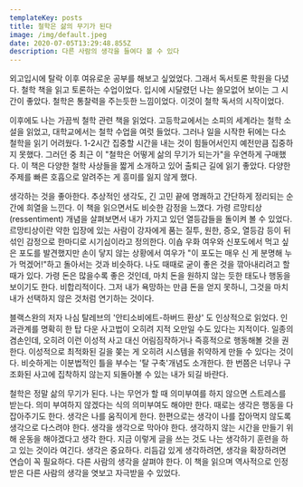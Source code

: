 ```yaml
---
templateKey: posts
title: 철학은 삶의 무기가 된다
image: /img/default.jpeg
date: 2020-07-05T13:29:48.855Z
description: 다른 사람의 생각을 들여다 볼 수 있다
---
```

외고입시에 탈락 이후 여유로운 공부를 해보고 싶었었다. 그래서 독서토론 학원을 다녔다. 철학 책을 읽고 토론하는 수업이었다. 입시에 시달렸던 나는 쓸모없어 보이는 그 시간이 좋았다. 철학은 통찰력을 주는듯한 느낌이었다. 이것이 철학 독서의 시작이었다.

이후에도 나는 가끔씩 철학 관련 책을 읽었다. 고등학교에서는 소피의 세계라는 철학 소설을 읽었고, 대학교에서는 철학 수업을 여럿 들었다. 그러나 일을 시작한 뒤에는 다소 철학을 읽기 어려웠다. 1-2시간 집중할 시간을 내는 것이 힘들어서인지 예전만큼 집중하지 못했다. 그러던 중 최근 이 "철학은 어떻게 삶의 무기가 되는가"을 우연하게 구매했다. 이 책은 다양한 철학 사상들을 짧게 소개하고 있어 출퇴근 길에 읽기 좋았다. 다양한 주제를 빠른 호흡으로 알려주는 게 흥미를 잃지 않게 했다.

생각하는 것을 좋아한다. 추상적인 생각도, 긴 고민 끝에 명쾌하고 간단하게 정리되는 순간에 희열을 느낀다. 이 책을 읽으면서도 비슷한 감정을 느꼈다. 가령 르망티상(ressentiment) 개념을 살펴보면서 내가 가지고 있던 열등감들을 돌이켜 볼 수 있었다. 르망티상이란 약한 입장에 있는 사람이 강자에게 품는 질투, 원한, 증오, 열등감 등이 뒤섞인 감정으로 한마디로 시기심이라고 정의한다. 이숍 우화 여우와 신포도에서 먹고 싶은 포도를 발견했지만 손이 닿지 않는 상황에서 여우가 "이 포도는 매우 신 게 분명해 누가 먹겠어!"하고 돌아서는 것과 비슷하다. 나도 때때로 굳이 좋은 것을 깎아내리려고 할 때가 있다. 가령 돈은 많을수록 좋은 것인데, 마치 돈을 원하지 않는 듯한 태도나 행동을 보이기도 한다. 비합리적이다. 그저 내가 욕망하는 만큼 돈을 얻지 못하니, 그것을 마치 내가 선택하지 않은 것처럼 연기하는 것이다.

블랙스완의 저자 나심 탈레브의 '안티소비에트-하버드 환상' 도 인상적으로 읽었다. 인과관계를 명확히 한 탑 다운 사고법이 오히려 지적 오만일 수도 있다는 지적이다. 일종의 겸손인데, 오히려 이런 이성적 사고 대신 어림짐작하거나 즉흥적으로 행동해볼 것을 권한다. 이성적으로 최적화된 길을 쫒는 게 오히려 시스템을 취약하게 만들 수 있다는 것이다. 비슷하게는 이분법적인 틀을 부수는 '탈 구축'개념도 소개한다. 한 번쯤은 너무나 구조화된 사고에 집착하지 않는지 되돌아볼 수 있는 내가 되길 바란다.

철학은 정말 삶의 무기가 된다. 나는 무언가 할 때 의미부여를 하지 않으면 스트레스를 받는다. 의미 부여하지 않겠다는 식의 의미부여도 해야만 한다. 때로는 생각은 행동을 다잡아주기도 한다. 생각은 나를 움직이게 한다. 한편으로는 생각이 나를 잡아먹지 않도록 생각으로 다스려야 한다. 생각을 생각으로 막아야 한다. 생각하지 않는 시간을 만들기 위해 운동을 해야겠다고 생각 한다. 지금 이렇게 글을 쓰는 것도 나는 생각하기 훈련을 하고 있는 것이라 여긴다. 생각은 중요하다. 리듬감 있게 생각하려면, 생각을 확장하려면 연습이 꼭 필요하다. 다른 사람의 생각을 살펴야 한다. 이 책을 읽으며 역사적으로 인정받은 다른 사람의 생각을 엿보고 자극받을 수 있었다.